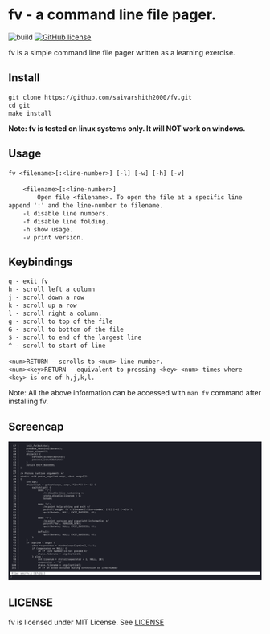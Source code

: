 # fv - a command line file pager.
![build](https://github.com/saivarshith2000/fv/workflows/build/badge.svg)
[![GitHub license](https://img.shields.io/github/license/saivarshith2000/fv)](https://github.com/saivarshith2000/fv/blob/master/LICENSE)

fv is a simple command line file pager written as a learning exercise.

## Install
```
git clone https://github.com/saivarshith2000/fv.git
cd git
make install
```
**Note: fv is tested on linux systems only. It will NOT work on windows.**

## Usage
```
fv <filename>[:<line-number>] [-l] [-w] [-h] [-v]

    <filename>[:<line-number>]
        Open file <filename>. To open the file at a specific line append ':' and the line-number to filename.
    -l disable line numbers.
    -f disable line folding.
    -h show usage.
    -v print version.
```

## Keybindings
```
q - exit fv
h - scroll left a column
j - scroll down a row
k - scroll up a row
l - scroll right a column.
g - scroll to top of the file
G - scroll to bottom of the file
$ - scroll to end of the largest line
^ - scroll to start of line

<num>RETURN - scrolls to <num> line number.
<num><key>RETURN - equivalent to pressing <key> <num> times where <key> is one of h,j,k,l.
```

Note: All the above information can be accessed with ```man fv``` command after installing fv.

## Screencap
![Screencap](https://github.com/saivarshith2000/fv/blob/master/img/screencap.png)

## LICENSE
fv is licensed under MIT License. See [LICENSE](https://github.com/saivarshith2000/fv/blob/master/LICENSE
)
